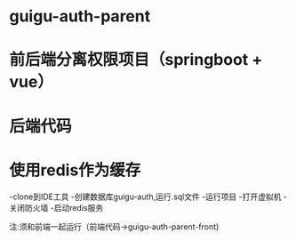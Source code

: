 # guigu-auth-parent
# 前后端分离权限项目（springboot + vue）
# 后端代码
# 使用redis作为缓存

-clone到IDE工具
-创建数据库guigu-auth,运行.sql文件
-运行项目
-打开虚拟机
-关闭防火墙
-启动redis服务

注:须和前端一起运行（前端代码->guigu-auth-parent-front)

